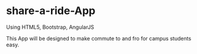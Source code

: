 # share-a-ride-App
Using HTML5, Bootstrap, AngularJS 

This App will be designed to make commute to and fro for campus students easy.
